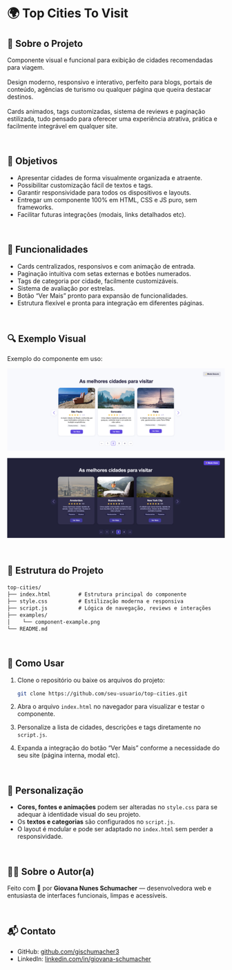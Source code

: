 # 🌍 Top Cities To Visit

## 📌 Sobre o Projeto  
Componente visual e funcional para exibição de cidades recomendadas para viagem.  
<br>
Design moderno, responsivo e interativo, perfeito para blogs, portais de conteúdo, agências de turismo ou qualquer página que queira destacar destinos.  
<br>
Cards animados, tags customizadas, sistema de reviews e paginação estilizada, tudo pensado para oferecer uma experiência atrativa, prática e facilmente integrável em qualquer site.

<br>

## 🎯 Objetivos

- Apresentar cidades de forma visualmente organizada e atraente.
- Possibilitar customização fácil de textos e tags.
- Garantir responsividade para todos os dispositivos e layouts.
- Entregar um componente 100% em HTML, CSS e JS puro, sem frameworks.
- Facilitar futuras integrações (modais, links detalhados etc).

<br>

## 🧩 Funcionalidades

- Cards centralizados, responsivos e com animação de entrada.
- Paginação intuitiva com setas externas e botões numerados.
- Tags de categoria por cidade, facilmente customizáveis.
- Sistema de avaliação por estrelas.
- Botão “Ver Mais” pronto para expansão de funcionalidades.
- Estrutura flexível e pronta para integração em diferentes páginas.

<br>

## 🔍 Exemplo Visual

Exemplo do componente em uso:
<br>

<p align="left">
  <img src="examples/img1.png" alt="Exemplo do Componente Top Cities" width="600"/>
</p>
<p align="left">
  <img src="examples/img2.png" alt="Exemplo do Componente Top Cities" width="600"/>
</p>

<br>

## 📁 Estrutura do Projeto

```
top-cities/
├── index.html         # Estrutura principal do componente
├── style.css          # Estilização moderna e responsiva
├── script.js          # Lógica de navegação, reviews e interações
├── examples/
│    └── component-example.png
└── README.md
```

<br>

## 🚀 Como Usar

1. Clone o repositório ou baixe os arquivos do projeto:

   ```bash
   git clone https://github.com/seu-usuario/top-cities.git
   ```

2. Abra o arquivo `index.html` no navegador para visualizar e testar o componente.

3. Personalize a lista de cidades, descrições e tags diretamente no `script.js`.

4. Expanda a integração do botão “Ver Mais” conforme a necessidade do seu site (página interna, modal etc).

<br>

## 🎨 Personalização

- **Cores, fontes e animações** podem ser alteradas no `style.css` para se adequar à identidade visual do seu projeto.
- Os **textos e categorias** são configurados no `script.js`.
- O layout é modular e pode ser adaptado no `index.html` sem perder a responsividade.

<br>

## 👩‍💻 Sobre o Autor(a)


Feito com 💜 por **Giovana Nunes Schumacher** — desenvolvedora web e entusiasta de interfaces funcionais, limpas e acessíveis.

<br>

## 📬 Contato

- GitHub: [github.com/gischumacher3](https://github.com/gischumacher3)  
- LinkedIn: [linkedin.com/in/giovana-schumacher](https://linkedin.com/in/giovana-schumacher)
